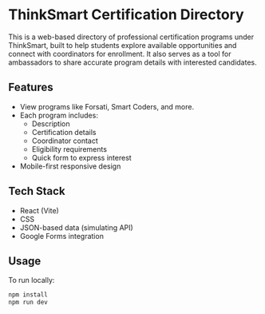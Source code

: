 # ThinkSmart Certification Directory

This is a web-based directory of professional certification programs under ThinkSmart, built to help students explore available opportunities and connect with coordinators for enrollment. It also serves as a tool for ambassadors to share accurate program details with interested candidates.

## Features

- View programs like Forsati, Smart Coders, and more.
- Each program includes:
  - Description
  - Certification details
  - Coordinator contact
  - Eligibility requirements
  - Quick form to express interest
- Mobile-first responsive design

## Tech Stack

- React (Vite)
- CSS 
- JSON-based data (simulating API)
- Google Forms integration

## Usage

To run locally:

```bash
npm install
npm run dev
